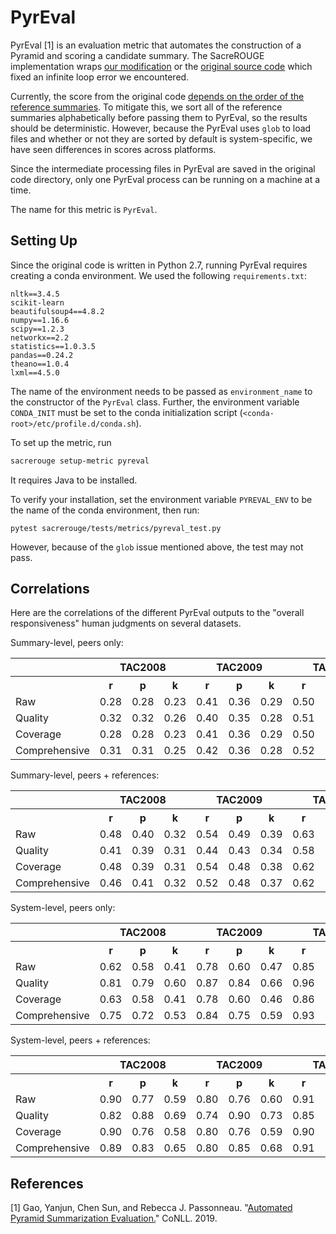 # PyrEval
PyrEval [1] is an evaluation metric that automates the construction of a Pyramid and scoring a candidate summary.
The SacreROUGE implementation wraps [our modification](https://github.com/danieldeutsch/PyrEval) or the [original source code](https://github.com/serenayj/PyrEval) which fixed an infinite loop error we encountered.

Currently, the score from the original code [depends on the order of the reference summaries](https://github.com/serenayj/PyrEval/issues/7).
To mitigate this, we sort all of the reference summaries alphabetically before passing them to PyrEval, so the results should be deterministic.
However, because the PyrEval uses `glob` to load files and whether or not they are sorted by default is system-specific, we have seen differences in scores across platforms.

Since the intermediate processing files in PyrEval are saved in the original code directory, only one PyrEval process can be running on a machine at a time.

The name for this metric is `PyrEval`.

## Setting Up
Since the original code is written in Python 2.7, running PyrEval requires creating a conda environment.
We used the following `requirements.txt`:
```
nltk==3.4.5
scikit-learn
beautifulsoup4==4.8.2
numpy==1.16.6
scipy==1.2.3
networkx==2.2
statistics==1.0.3.5
pandas==0.24.2
theano==1.0.4
lxml==4.5.0
```
The name of the environment needs to be passed as `environment_name` to the constructor of the `PyrEval` class.
Further, the environment variable `CONDA_INIT` must be set to the conda initialization script (`<conda-root>/etc/profile.d/conda.sh`).

To set up the metric, run
```bash
sacrerouge setup-metric pyreval
```
It requires Java to be installed.

To verify your installation, set the environment variable `PYREVAL_ENV` to be the name of the conda environment, then run:
```
pytest sacrerouge/tests/metrics/pyreval_test.py
```
However, because of the `glob` issue mentioned above, the test may not pass.

## Correlations
Here are the correlations of the different PyrEval outputs to the "overall responsiveness" human judgments on several datasets.

Summary-level, peers only:
<table>
<tr>
<th></th>
<th colspan="3">TAC2008</th>
<th colspan="3">TAC2009</th>
<th colspan="3">TAC2010</th>
<th colspan="3">TAC2011</th>
</tr>
<tr>
<th></th>
<th>r</th>
<th>p</th>
<th>k</th>
<th>r</th>
<th>p</th>
<th>k</th>
<th>r</th>
<th>p</th>
<th>k</th>
<th>r</th>
<th>p</th>
<th>k</th>
</tr>
<tr>
<td>Raw</td>
<td>0.28</td>
<td>0.28</td>
<td>0.23</td>
<td>0.41</td>
<td>0.36</td>
<td>0.29</td>
<td>0.50</td>
<td>0.48</td>
<td>0.41</td>
<td>0.43</td>
<td>0.38</td>
<td>0.32</td>
</tr>
<tr>
<td>Quality</td>
<td>0.32</td>
<td>0.32</td>
<td>0.26</td>
<td>0.40</td>
<td>0.35</td>
<td>0.28</td>
<td>0.51</td>
<td>0.50</td>
<td>0.41</td>
<td>0.43</td>
<td>0.36</td>
<td>0.29</td>
</tr>
<tr>
<td>Coverage</td>
<td>0.28</td>
<td>0.28</td>
<td>0.23</td>
<td>0.41</td>
<td>0.36</td>
<td>0.29</td>
<td>0.50</td>
<td>0.48</td>
<td>0.41</td>
<td>0.43</td>
<td>0.38</td>
<td>0.32</td>
</tr>
<tr>
<td>Comprehensive</td>
<td>0.31</td>
<td>0.31</td>
<td>0.25</td>
<td>0.42</td>
<td>0.36</td>
<td>0.28</td>
<td>0.52</td>
<td>0.50</td>
<td>0.40</td>
<td>0.45</td>
<td>0.38</td>
<td>0.31</td>
</tr>
</table>

Summary-level, peers + references:
<table>
<tr>
<th></th>
<th colspan="3">TAC2008</th>
<th colspan="3">TAC2009</th>
<th colspan="3">TAC2010</th>
<th colspan="3">TAC2011</th>
</tr>
<tr>
<th></th>
<th>r</th>
<th>p</th>
<th>k</th>
<th>r</th>
<th>p</th>
<th>k</th>
<th>r</th>
<th>p</th>
<th>k</th>
<th>r</th>
<th>p</th>
<th>k</th>
</tr>
<tr>
<td>Raw</td>
<td>0.48</td>
<td>0.40</td>
<td>0.32</td>
<td>0.54</td>
<td>0.49</td>
<td>0.39</td>
<td>0.63</td>
<td>0.60</td>
<td>0.49</td>
<td>0.52</td>
<td>0.45</td>
<td>0.37</td>
</tr>
<tr>
<td>Quality</td>
<td>0.41</td>
<td>0.39</td>
<td>0.31</td>
<td>0.44</td>
<td>0.43</td>
<td>0.34</td>
<td>0.58</td>
<td>0.57</td>
<td>0.46</td>
<td>0.44</td>
<td>0.38</td>
<td>0.30</td>
</tr>
<tr>
<td>Coverage</td>
<td>0.48</td>
<td>0.39</td>
<td>0.31</td>
<td>0.54</td>
<td>0.48</td>
<td>0.38</td>
<td>0.62</td>
<td>0.59</td>
<td>0.48</td>
<td>0.52</td>
<td>0.44</td>
<td>0.36</td>
</tr>
<tr>
<td>Comprehensive</td>
<td>0.46</td>
<td>0.41</td>
<td>0.32</td>
<td>0.52</td>
<td>0.48</td>
<td>0.37</td>
<td>0.62</td>
<td>0.60</td>
<td>0.49</td>
<td>0.51</td>
<td>0.43</td>
<td>0.35</td>
</tr>
</table>

System-level, peers only:
<table>
<tr>
<th></th>
<th colspan="3">TAC2008</th>
<th colspan="3">TAC2009</th>
<th colspan="3">TAC2010</th>
<th colspan="3">TAC2011</th>
</tr>
<tr>
<th></th>
<th>r</th>
<th>p</th>
<th>k</th>
<th>r</th>
<th>p</th>
<th>k</th>
<th>r</th>
<th>p</th>
<th>k</th>
<th>r</th>
<th>p</th>
<th>k</th>
</tr>
<tr>
<td>Raw</td>
<td>0.62</td>
<td>0.58</td>
<td>0.41</td>
<td>0.78</td>
<td>0.60</td>
<td>0.47</td>
<td>0.85</td>
<td>0.81</td>
<td>0.68</td>
<td>0.81</td>
<td>0.65</td>
<td>0.51</td>
</tr>
<tr>
<td>Quality</td>
<td>0.81</td>
<td>0.79</td>
<td>0.60</td>
<td>0.87</td>
<td>0.84</td>
<td>0.66</td>
<td>0.96</td>
<td>0.87</td>
<td>0.70</td>
<td>0.90</td>
<td>0.72</td>
<td>0.54</td>
</tr>
<tr>
<td>Coverage</td>
<td>0.63</td>
<td>0.58</td>
<td>0.41</td>
<td>0.78</td>
<td>0.60</td>
<td>0.46</td>
<td>0.86</td>
<td>0.81</td>
<td>0.68</td>
<td>0.81</td>
<td>0.64</td>
<td>0.50</td>
</tr>
<tr>
<td>Comprehensive</td>
<td>0.75</td>
<td>0.72</td>
<td>0.53</td>
<td>0.84</td>
<td>0.75</td>
<td>0.59</td>
<td>0.93</td>
<td>0.87</td>
<td>0.71</td>
<td>0.89</td>
<td>0.71</td>
<td>0.54</td>
</tr>
</table>

System-level, peers + references:
<table>
<tr>
<th></th>
<th colspan="3">TAC2008</th>
<th colspan="3">TAC2009</th>
<th colspan="3">TAC2010</th>
<th colspan="3">TAC2011</th>
</tr>
<tr>
<th></th>
<th>r</th>
<th>p</th>
<th>k</th>
<th>r</th>
<th>p</th>
<th>k</th>
<th>r</th>
<th>p</th>
<th>k</th>
<th>r</th>
<th>p</th>
<th>k</th>
</tr>
<tr>
<td>Raw</td>
<td>0.90</td>
<td>0.77</td>
<td>0.59</td>
<td>0.80</td>
<td>0.76</td>
<td>0.60</td>
<td>0.91</td>
<td>0.89</td>
<td>0.76</td>
<td>0.79</td>
<td>0.74</td>
<td>0.59</td>
</tr>
<tr>
<td>Quality</td>
<td>0.82</td>
<td>0.88</td>
<td>0.69</td>
<td>0.74</td>
<td>0.90</td>
<td>0.73</td>
<td>0.85</td>
<td>0.90</td>
<td>0.74</td>
<td>0.64</td>
<td>0.67</td>
<td>0.49</td>
</tr>
<tr>
<td>Coverage</td>
<td>0.90</td>
<td>0.76</td>
<td>0.58</td>
<td>0.80</td>
<td>0.76</td>
<td>0.59</td>
<td>0.90</td>
<td>0.88</td>
<td>0.75</td>
<td>0.79</td>
<td>0.74</td>
<td>0.59</td>
</tr>
<tr>
<td>Comprehensive</td>
<td>0.89</td>
<td>0.83</td>
<td>0.65</td>
<td>0.80</td>
<td>0.85</td>
<td>0.68</td>
<td>0.91</td>
<td>0.91</td>
<td>0.77</td>
<td>0.76</td>
<td>0.79</td>
<td>0.62</td>
</tr>
</table>

## References
[1] Gao, Yanjun, Chen Sun, and Rebecca J. Passonneau. "[Automated Pyramid Summarization Evaluation.](https://www.aclweb.org/anthology/K19-1038/)" CoNLL. 2019.